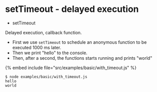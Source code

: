 # setTimeout - delayed execution

* setTimeout

Delayed execution, callback function.

* First we use `setTimeout` to schedule an anonymous function to be executed 1000 ms later.
* Then we print "hello" to the console.
* Then, after a second, the functions starts running and prints "world"

{% embed include file="src/examples/basic/with_timeout.js" %}

```
$ node examples/basic/with_timeout.js
hello
world
```


